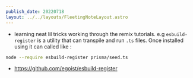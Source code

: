 ```yaml
---
publish_date: 20220718    
layout: ../../layouts/FleetingNoteLayout.astro
---
```

- learning neat lil tricks working through the remix tutorials. e.g `esbuild-register` is a utility that can transpile and run `.ts` files. Once installed using it can called like :

```bash
node --require esbuild-register prisma/seed.ts
```

- https://github.com/egoist/esbuild-register